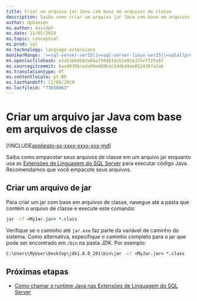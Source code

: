 ```yaml
---
title: Criar um arquivo jar Java com base em arquivos de classe
description: Saiba como criar um arquivo jar Java com base em arquivos de classe
author: dphansen
ms.author: davidph
ms.date: 11/05/2019
ms.topic: conceptual
ms.prod: sql
ms.technology: language-extensions
monikerRange: '>=sql-server-ver15||>=sql-server-linux-ver15||=sqlallproducts-allversions'
ms.openlocfilehash: e5a53eb4b8da04a799461dcb1e0cb32feff2fe6f
ms.sourcegitcommit: baa40306cada09e480b4c5ddb44ee8524307a2ab
ms.translationtype: HT
ms.contentlocale: pt-BR
ms.lasthandoff: 11/06/2019
ms.locfileid: "73658863"
---
```

# <a name="create-a-java-jar-file-from-class-files"></a>Criar um arquivo jar Java com base em arquivos de classe
[!INCLUDE[appliesto-ss-xxxx-xxxx-xxx-md](../../includes/appliesto-ss-xxxx-xxxx-xxx-md.md)]

Saiba como empacotar seus arquivos de classe em um arquivo jar enquanto usa as [Extensões de Linguagem do SQL Server](../language-extensions-overview.md) para executar código Java. Recomendamos que você empacote seus arquivos.

## <a name="create-a-jar-file"></a>Criar um arquivo de jar

Para criar um jar com base em arquivos de classe, navegue até a pasta que contém o arquivo de classe e execute este comando:

```cmd
jar -cf <MyJar.jar> *.class
```

Verifique se o caminho até `jar.exe` faz parte da variável de caminho do sistema. Como alternativa, especifique o caminho completo para o jar que pode ser encontrado em `/bin` na pasta JDK. Por exemplo:

```cmd
C:\Users\MyUser\Desktop\jdk1.8.0_201\bin\jar -cf <MyJar.jar> *.class
```

## <a name="next-steps"></a>Próximas etapas

+ [Como chamar o runtime Java nas Extensões de Linguagem do SQL Server](../how-to/call-java-from-sql.md)